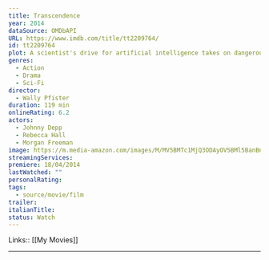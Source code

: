 ```yaml
---
title: Transcendence
year: 2014
dataSource: OMDbAPI
URL: https://www.imdb.com/title/tt2209764/
id: tt2209764
plot: A scientist's drive for artificial intelligence takes on dangerous implications when his own consciousness is uploaded into one such program.
genres:
  - Action
  - Drama
  - Sci-Fi
director:
  - Wally Pfister
duration: 119 min
onlineRating: 6.2
actors:
  - Johnny Depp
  - Rebecca Hall
  - Morgan Freeman
image: https://m.media-amazon.com/images/M/MV5BMTc1MjQ3ODAyOV5BMl5BanBnXkFtZTgwNjI1NDQ0MTE@._V1_SX300.jpg
streamingServices: 
premiere: 18/04/2014
lastWatched: ""
personalRating: 
tags:
  - source/movie/film
trailer: 
italianTitle: 
status: Watch
---
```

Links:: [[My Movies]]

---

